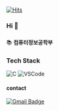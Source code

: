 ###

[![Hits](https://hits.seeyoufarm.com/api/count/incr/badge.svg?url=https%3A%2F%2Fgithub.com%2Fbenscookie&count_bg=%238E8E8E&title_bg=%23555555&icon=&icon_color=%23E7E7E7&title=hits&edge_flat=true)](https://hits.seeyoufarm.com)


  
### Hi 👋



### 
📚 **컴퓨터정보공학부**



### Tech Stack
![C](https://img.shields.io/badge/C-A8B9CC?style=flat-square&logo=c&logoColor=white)
![VSCode](https://img.shields.io/badge/VSCode-007ACC?style=flat-square&logo=visual-studio-code&logoColor=white)

#### contact
[![Gmail Badge](https://img.shields.io/badge/Gmail-d14836?style=flat-square&logo=Gmail&logoColor=white&link=mailto:ehrud864@gmail.com)](mailto:ehrud864@gmail.com)

<!--
**benscookie/benscookie** is a ✨ _special_ ✨ repository because its `README.md` (this file) appears on your GitHub profile.

Here are some ideas to get you started:

- 🔭 I’m currently working on ...
- 🌱 I’m currently learning ...
- 👯 I’m looking to collaborate on ...
- 🤔 I’m looking for help with ...
- 💬 Ask me about ...
- 📫 How to reach me: ...
- 😄 Pronouns: ...
- ⚡ Fun fact: ...
-->
